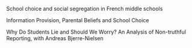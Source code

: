 
School choice and social segregation in French middle schools

Information Provision, Parental Beliefs and School Choice 

Why Do Students Lie and Should We Worry? An Analysis of Non-truthful Reporting, with Andreas Bjerre-Nielsen 
